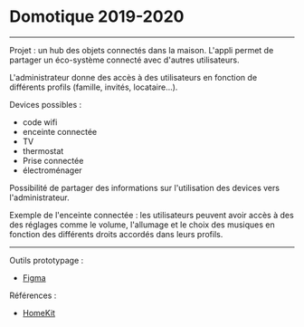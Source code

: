 # Domotique 2019-2020

---

Projet : un hub des objets connectés dans la maison. L'appli permet de partager un éco-système connecté avec d'autres utilisateurs.

L'administrateur donne des accès à des utilisateurs en fonction de différents profils (famille, invités, locataire...).

Devices possibles :
- code wifi
- enceinte connectée
- TV
- thermostat
- Prise connectée
- électroménager

Possibilité de partager des informations sur l'utilisation des devices vers l'administrateur.

Exemple de l'enceinte connectée : les utilisateurs peuvent avoir accès à des des réglages comme le volume, l'allumage et le choix des musiques en fonction des différents droits accordés dans leurs profils.

---

Outils prototypage :

- [Figma](https://www.figma.com/)

Références :

- [HomeKit](https://www.apple.com/fr/ios/home/)